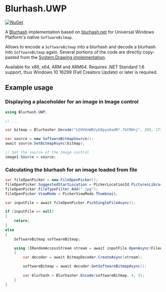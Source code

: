 # Blurhash.UWP

[![NuGet](https://img.shields.io/nuget/v/Blurhash.UWP.svg)](https://www.nuget.org/packages/BlurHash.UWP/)

A [Blurhash](https://github.com/woltapp/blurhash) implementation based on
[blurhash.net](https://github.com/MarkusPalcer/blurhash.net) for Universal
Windows Platform's native `SoftwareBitmap`.

Allows to encode a `SoftwareBitmap` into a blurhash and decode a blurhash into
`SoftwareBitmap` again. Several portions of the code are directly copy-pasted
from the [System.Drawing implementation](https://github.com/MarkusPalcer/blurhash.net/tree/master/Blurhash-System.Drawing).

Available for x86, x64, ARM and ARM64. Requires .NET Standard 1.6 support, thus
Windows 10 16299 (Fall Creators Update) or later is required.

## Example usage

### Displaying a placeholder for an image in Image control

```csharp
using Blurhash.UWP;

// ...

var bitmap = Blurhasher.Decode("LEHV6nWB2yk8pyo0adR*.7kCMdnj", 269, 173);

var source = new SoftwareBitmapSource();
await source.SetBitmapAsync(bitmap);

// Set the source of the Image control
image1.Source = source;
```

### Calculating the blurhash for an image loaded from file

```csharp
var fileOpenPicker = new FileOpenPicker();
fileOpenPicker.SuggestedStartLocation = PickerLocationId.PicturesLibrary;
fileOpenPicker.FileTypeFilter.Add(".jpg");
fileOpenPicker.ViewMode = PickerViewMode.Thumbnail;

var inputFile = await fileOpenPicker.PickSingleFileAsync();

if (inputFile == null)
{
    return;
}
else
{
    SoftwareBitmap softwareBitmap;

    using (IRandomAccessStream stream = await inputFile.OpenAsync(FileAccessMode.Read))
    {
        var decoder = await BitmapDecoder.CreateAsync(stream);

        softwareBitmap = await decoder.GetSoftwareBitmapAsync();
        
        var blurhash = Blurhasher.Encode(softwareBitmap, 4, 3);
    }
}
```
